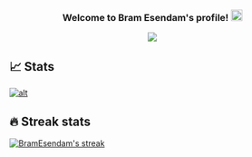 <h3 align="center">
  Welcome to Bram Esendam's profile!
  <img src="https://media.giphy.com/media/hvRJCLFzcasrR4ia7z/giphy.gif" width="20">
</h3>

<!-- Typing SVG by DenverCoder1 - https://github.com/DenverCoder1/readme-typing-svg -->
<p align="center">
  <a href="https://github.com/DenverCoder1/readme-typing-svg"><img src="https://readme-typing-svg.herokuapp.com/?lines=Always+learning+new+things!;+Currently+learning+everything+about+kubernetes!&center=true&width=550&height=45"></a>
</p>

## 📈 Stats

<!-- Github readme stats - https://github.com/anuraghazra/github-readme-stats -->
<p align="left">
  <a href="https://github.com/anuraghazra/github-readme-stats">
    <img title"title" alt="alt" src="https://github-readme-stats.vercel.app/api?username=BramEsendam&count_private=true&show_icons=true&theme=dark"/>
  </a>
</p>

## 🔥 Streak stats

<!-- GitHub Readme Streak Stats - https://github.com/DenverCoder1/github-readme-streak-stats -->
<p align="left">
  <a href="https://github.com/DenverCoder1/github-readme-streak-stats">
    <img title="🔥 Get streak stats for your profile at git.io/streak-stats" alt="BramEsendam's streak" src="https://github-readme-streak-stats.herokuapp.com/?user=BramEsendam&theme=dark-smoky&hide_border=true"/>
  </a>
</p>
